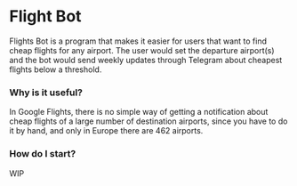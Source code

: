 # Flight Bot

Flights Bot is a program that makes it easier for users that want to find cheap flights for any airport. The user would set the departure airport(s) and the bot would send weekly updates through Telegram about cheapest flights below a threshold.

### Why is it useful?
In Google Flights, there is no simple way of getting a notification about cheap flights of a large number of destination airports, since you have to do it by hand, and only in Europe there are 462 airports.

### How do I start?
WIP
